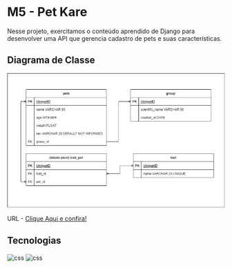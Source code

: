 # M5 - Pet Kare

Nesse projeto, exercitamos o conteúdo aprendido de Django para desenvolver uma API que gerencia cadastro de pets e suas características.

## Diagrama de Classe
![Screenshot](pet_kare.drawio.png)

URL - <a href="https://drive.google.com/file/d/1MOcVGDLl3uWbnw8CWAPfms7OhFaHPvfJ/view?usp=share_link">Clique Aqui e confira!</a>

## Tecnologias

<div>
<img align="center" alt="css" src="https://img.shields.io/badge/Python-3776AB?style=for-the-badge&logo=python&logoColor=white">
<img align="center" alt="css" src="https://img.shields.io/badge/Django-092E20?style=for-the-badge&logo=django&logoColor=white">
</div>




